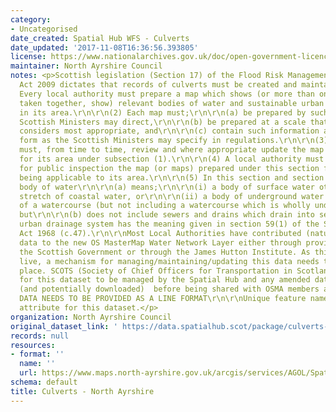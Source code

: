 ```yaml
---
category:
- Uncategorised
date_created: Spatial Hub WFS - Culverts
date_updated: '2017-11-08T16:36:56.393805'
license: https://www.nationalarchives.gov.uk/doc/open-government-licence/version/3/
maintainer: North Ayrshire Council
notes: <p>Scottish legislation (Section 17) of the Flood Risk Management (Scotland)
  Act 2009 dictates that records of culverts must be created and maintained. Specifically;\r\n\r\n(1)
  Every local authority must prepare a map which shows (or more than one map which,
  taken together, show) relevant bodies of water and sustainable urban drainage systems
  in its area.\r\n\r\n(2) Each map must;\r\n\r\n(a) be prepared by such date as the
  Scottish Ministers may direct,\r\n\r\n(b) be prepared at a scale that the authority
  considers most appropriate, and\r\n\r\n(c) contain such information and be in such
  form as the Scottish Ministers may specify in regulations.\r\n\r\n(3) A local authority
  must, from time to time, review and where appropriate update the map (or maps) prepared
  for its area under subsection (1).\r\n\r\n(4) A local authority must make available
  for public inspection the map (or maps) prepared under this section for the time
  being applicable to its area.\r\n\r\n(5) In this section and section 18 relevant
  body of water\r\n\r\n(a) means;\r\n\r\n(i) a body of surface water other than a
  stretch of coastal water, or\r\n\r\n(ii) a body of underground water forming part
  of a watercourse (but not including a watercourse which is wholly underground),
  but\r\n\r\n(b) does not include sewers and drains which drain into sewers, sustainable
  urban drainage system has the meaning given in section 59(1) of the Sewerage (Scotland)
  Act 1968 (c.47).\r\n\r\nMost Local Authorities have contributed (natural) culvert
  data to the new OS MasterMap Water Network Layer either through providing data to
  the Scottish Government or through the James Hutton Institute. As this data is now
  live, a mechanism for managing/maintaining/updating this data needs to be put in
  place. SCOTS (Society of Chief Officers for Transportation in Scotland) have approved
  for this dataset to be managed by the Spatial Hub and any amended data can be uploaded
  (and potentially downloaded)  before being shared with OSMA members and the OS.\r\n\r\nTHIS
  DATA NEEDS TO BE PROVIDED AS A LINE FORMAT\r\n\r\nUnique feature name is now a mandatory
  attribute for this dataset.</p>
organization: North Ayrshire Council
original_dataset_link: ' https://data.spatialhub.scot/package/culverts-na'
records: null
resources:
- format: ''
  name: ''
  url: https://www.maps.north-ayrshire.gov.uk/arcgis/services/AGOL/Spatial_Hub/MapServer/WFSServer?request=GetCapabilities&service=WFS?
schema: default
title: Culverts - North Ayrshire
---
```

